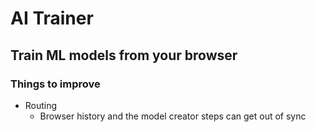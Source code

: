 # AI Trainer
## Train ML models from your browser

### Things to improve

* Routing
  * Browser history and the model creator steps can get out of sync